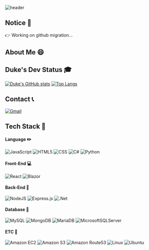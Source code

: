 ![header](https://capsule-render.vercel.app/api?type=waving&color=timeGradient&text=Welcome%20to%20Duke's%20GitHub%20👋&animation=twinkling&fontSize=35&fontAlignY=40&fontAlign=70&height=250)
## Notice 📣
👉 Working on github migration...

## About Me 😄

## Duke's Dev Status 🎓
[![Duke's GitHub stats](https://github-readme-stats.vercel.app/api?username=DUKE506&hide=stars,contribs&count_private=true&show_icons=true)](https://github.com/DUKE506/github-readme-stats)
﻿[![Top Langs](https://github-readme-stats.vercel.app/api/top-langs/?username=DUKE506&langs_count=10&layout=compact)](https://github.com/DUKE506/DUKE506)﻿

## Contact 📞
[![Gmail](https://img.shields.io/badge/Gmail-D14836?style=flat-square&logo=Gmail&logoColor=white&&link=mailto:dukebs1128@gmail.com)](mailto:dukebs1128@gmail.com)

## Tech Stack 🔨

#### Language ✏️
![JavaScript](https://img.shields.io/badge/javascript-%23F7DF1E.svg?style=for-the-badge&logo=Javascript&logoColor=black)
![HTML5](https://img.shields.io/badge/html5-%23E34F26.svg?style=for-the-badge&logo=html5&logoColor=white)
![CSS](https://img.shields.io/badge/css3-%231572B6.svg?style=for-the-badge&logo=css3&logoColor=white)
![C#](https://img.shields.io/badge/c%23-%23512BD4.svg?style=for-the-badge&logo=csharp&logoColor=white)
![Python](https://img.shields.io/badge/python-3670A0?style=for-the-badge&logo=python&logoColor=ffdd54)

#### Front-End :computer:
![React](https://img.shields.io/badge/react-%2320232a.svg?style=for-the-badge&logo=react&logoColor=%2361DAFB)
![Blazor](https://img.shields.io/badge/blazor-%235C2D91.svg?style=for-the-badge&logo=blazor&logoColor=white)

#### Back-End :wrench:
![NodeJS](https://img.shields.io/badge/node.js-6DA55F?style=for-the-badge&logo=node.js&logoColor=white)
![Express.js](https://img.shields.io/badge/express.js-%23404d59.svg?style=for-the-badge&logo=express&logoColor=%2361DAFB)
![.Net](https://img.shields.io/badge/.NET-5C2D91?style=for-the-badge&logo=.net&logoColor=white)

#### Database :postbox:
![MySQL](https://img.shields.io/badge/mysql-4479A1.svg?style=for-the-badge&logo=mysql&logoColor=white)
![MongoDB](https://img.shields.io/badge/MongoDB-%234ea94b.svg?style=for-the-badge&logo=mongodb&logoColor=white)
![MariaDB](https://img.shields.io/badge/MariaDB-003545?style=for-the-badge&logo=mariadb&logoColor=white)
![MicrosoftSQLServer](https://img.shields.io/badge/Microsoft%20SQL%20Server-CC2927?style=for-the-badge&logo=microsoft%20sql%20server&logoColor=white)

#### ETC :house_with_garden:
![Amazon EC2](https://img.shields.io/badge/Amazon%20EC2-%23FF9900.svg?style=for-the-badge&logo=Amazon-EC2&logoColor=white)
![Amazon S3](https://img.shields.io/badge/AWS%20S3-%23569A31.svg?style=for-the-badge&logo=Amazon-S3&logoColor=white)
![Amazon Route53](https://img.shields.io/badge/AWS%20Route53-%238C4FFF.svg?style=for-the-badge&logo=Amazon-Route-53&logoColor=white)
![Linux](https://img.shields.io/badge/Linux-FCC624?style=for-the-badge&logo=linux&logoColor=black)
![Ubuntu](https://img.shields.io/badge/Ubuntu-E95420?style=for-the-badge&logo=ubuntu&logoColor=white)

<!--
**DUKE506/DUKE506** is a ✨ _special_ ✨ repository because its `README.md` (this file) appears on your GitHub profile.

Here are some ideas to get you started:

- 🔭 I’m currently working on ...
- 🌱 I’m currently learning ...
- 👯 I’m looking to collaborate on ...
- 🤔 I’m looking for help with ...
- 💬 Ask me about ...
- 📫 How to reach me: ...
- 😄 Pronouns: ...
- ⚡ Fun fact: ...
-->
